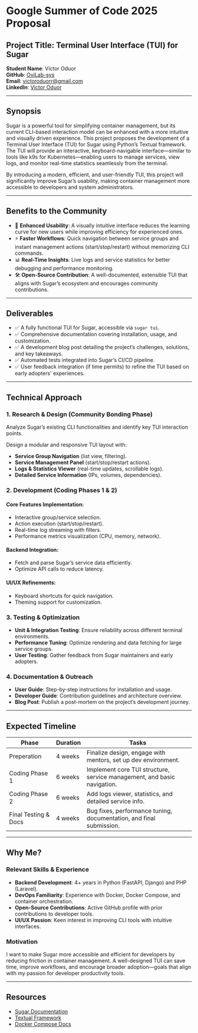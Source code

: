 # Google Summer of Code 2025 Proposal

## Project Title: Terminal User Interface (TUI) for Sugar

**Student Name**: Victor Oduor  
**GitHub**: [OviLab-sys](https://github.com/OviLab-sys)  
**Email**: victoroduorr@gmail.com  
**LinkedIn**: [Victor Oduor](https://www.linkedin.com/in/victor-oduor/)

---

## Synopsis

Sugar is a powerful tool for simplifying container management, but its current CLI-based interaction model can be enhanced with a more intuitive and visually driven experience. This project proposes the development of a Terminal User Interface (TUI) for Sugar using Python’s Textual framework. The TUI will provide an interactive, keyboard-navigable interface—similar to tools like k9s for Kubernetes—enabling users to manage services, view logs, and monitor real-time statistics seamlessly from the terminal.

By introducing a modern, efficient, and user-friendly TUI, this project will significantly improve Sugar’s usability, making container management more accessible to developers and system administrators.

---

## Benefits to the Community

- 🚀 **Enhanced Usability**: A visually intuitive interface reduces the learning curve for new users while improving efficiency for experienced ones.
- ⚡ **Faster Workflows**: Quick navigation between service groups and instant management actions (start/stop/restart) without memorizing CLI commands.
- 📊 **Real-Time Insights**: Live logs and service statistics for better debugging and performance monitoring.
- 🛠 **Open-Source Contribution**: A well-documented, extensible TUI that aligns with Sugar’s ecosystem and encourages community contributions.

---

## Deliverables

- ✅ A fully functional TUI for Sugar, accessible via `sugar tui`.
- ✅ Comprehensive documentation covering installation, usage, and customization.
- ✅ A development blog post detailing the project’s challenges, solutions, and key takeaways.
- ✅ Automated tests integrated into Sugar’s CI/CD pipeline.
- ✅ User feedback integration (if time permits) to refine the TUI based on early adopters' experiences.

---

## Technical Approach

### 1. Research & Design (Community Bonding Phase)
Analyze Sugar’s existing CLI functionalities and identify key TUI interaction points.

Design a modular and responsive TUI layout with:
- **Service Group Navigation** (list view, filtering).
- **Service Management Panel** (start/stop/restart actions).
- **Logs & Statistics Viewer** (real-time updates, scrollable logs).
- **Detailed Service Information** (IPs, volumes, dependencies).

### 2. Development (Coding Phases 1 & 2)
#### Core Features Implementation:
- Interactive group/service selection.
- Action execution (start/stop/restart).
- Real-time log streaming with filters.
- Performance metrics visualization (CPU, memory, network).

#### Backend Integration:
- Fetch and parse Sugar’s service data efficiently.
- Optimize API calls to reduce latency.

#### UI/UX Refinements:
- Keyboard shortcuts for quick navigation.
- Theming support for customization.

### 3. Testing & Optimization
- **Unit & Integration Testing**: Ensure reliability across different terminal environments.
- **Performance Tuning**: Optimize rendering and data fetching for large service groups.
- **User Testing**: Gather feedback from Sugar maintainers and early adopters.

### 4. Documentation & Outreach
- **User Guide**: Step-by-step instructions for installation and usage.
- **Developer Guide**: Contribution guidelines and architecture overview.
- **Blog Post**: Publish a post-mortem on the project’s development journey.

---

## Expected Timeline

| Phase               | Duration   | Tasks                                                                 |
|---------------------|------------|-----------------------------------------------------------------------|
| Preperation         | 4 weeks    | Finalize design, engage with mentors, set up dev environment.         |
| Coding Phase 1      | 6 weeks    | Implement core TUI structure, service management, and basic navigation. |
| Coding Phase 2      | 6 weeks    | Add logs viewer, statistics, and detailed service info.               |
| Final Testing & Docs| 4 weeks    | Bug fixes, performance tuning, documentation, and final submission.   |

---

## Why Me?

### Relevant Skills & Experience
- **Backend Development**: 4+ years in Python (FastAPI, Django) and PHP (Laravel).
- **DevOps Familiarity**: Experience with Docker, Docker Compose, and container orchestration.
- **Open-Source Contributions**: Active GitHub profile with prior contributions to developer tools.
- **UI/UX Passion**: Keen interest in improving CLI tools with intuitive interfaces.

### Motivation
I want to make Sugar more accessible and efficient for developers by reducing friction in container management. A well-designed TUI can save time, improve workflows, and encourage broader adoption—goals that align with my passion for developer productivity tools.

---

## Resources
- [Sugar Documentation](#)  
- [Textual Framework](https://textual.textualize.io/)  
- [Docker Compose Docs](https://docs.docker.com/compose/)
